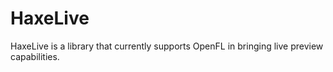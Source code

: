 # HaxeLive
HaxeLive is a library that currently supports OpenFL in bringing live preview capabilities.
